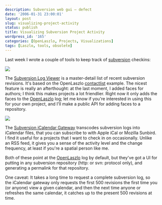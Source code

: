 ```yaml
---
description: Subversion web gui — defect
date: '2006-01-31 23:00:01'
layout: post
slug: visualizing-project-activity
status: publish
title: Visualizing Subversion Project Activity
wordpress_id: '165'
categories: [OpenLaszlo, Projects, Visualizations]
tags: [Laszlo, tools, obsolete]
---
```


Last week I wrote a couple of tools to keep track of [subversion](http://subversion.tigris.org/) checkins:

<!-- more -->

[![](/projects/images/svn2ics-thumb.png)](/tools/svn2ics)

The [Subversion Log Viewer](/tools/svn-viewer) is a master-detail list of recent subversion revisions.  It's based on the OpenLaszlo [contactlist](http://www.laszlosystems.com/lps/examples/contactlist/contactlist.lzx) example.  The nicest feature is really an afterthought: at the last moment, I added faces for authors; I think this makes projects a lot friendlier.  Right now it only adds the faces to the [OpenLaszlo](http://openlaszlo.org) log; let me know if you're interested in using this for your own project, and I'll make a public API for adding faces to a repository.

[![](/projects/images/svn-viewer-thumb.png)](/tools/svn-viewer)

The [Subversion iCalendar Gateway](/tools/svn2ics) transcodes subversion logs into iCalendar files, that you can subscribe to with Apple iCal or Mozilla Sunbird.  I find it useful for a projects that I want to check in on occasionally.  Unlike an RSS feed, it gives you a sense of the activity level and the change frequency, at least if you're a spatial person like me.

Both of these point at the [OpenLaszlo](http://openlaszlo.org) log by default, but they've got a UI for putting in any subversion repository (http: or svn: protocol only), and generating a permalink for that repository.

One caveat:  It takes a long time to request a complete subversion log, so the iCalendar gateway only requests the first 500 revisions the first time you (or anyone) view a given calendar, and then the next time anyone or refreshes the same calendar, it catches up to the present 500 revisions at time.
